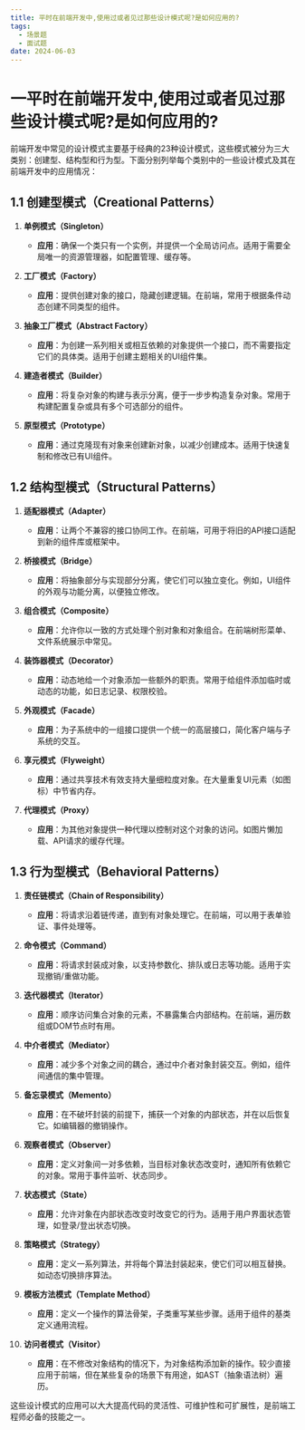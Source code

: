 ```yaml
---
title: 平时在前端开发中,使用过或者见过那些设计模式呢?是如何应用的?
tags:
  - 场景题
  - 面试题
date: 2024-06-03
---
```


# 一平时在前端开发中,使用过或者见过那些设计模式呢?是如何应用的?

前端开发中常见的设计模式主要基于经典的23种设计模式，这些模式被分为三大类别：创建型、结构型和行为型。下面分别列举每个类别中的一些设计模式及其在前端开发中的应用情况：

## 1.1 创建型模式（Creational Patterns）

1. **单例模式（Singleton）**
    
    - **应用**：确保一个类只有一个实例，并提供一个全局访问点。适用于需要全局唯一的资源管理器，如配置管理、缓存等。
2. **工厂模式（Factory）**
    
    - **应用**：提供创建对象的接口，隐藏创建逻辑。在前端，常用于根据条件动态创建不同类型的组件。
3. **抽象工厂模式（Abstract Factory）**
    
    - **应用**：为创建一系列相关或相互依赖的对象提供一个接口，而不需要指定它们的具体类。适用于创建主题相关的UI组件集。
4. **建造者模式（Builder）**
    
    - **应用**：将复杂对象的构建与表示分离，便于一步步构造复杂对象。常用于构建配置复杂或具有多个可选部分的组件。
5. **原型模式（Prototype）**
    
    - **应用**：通过克隆现有对象来创建新对象，以减少创建成本。适用于快速复制和修改已有UI组件。

## 1.2 结构型模式（Structural Patterns）

1. **适配器模式（Adapter）**
    
    - **应用**：让两个不兼容的接口协同工作。在前端，可用于将旧的API接口适配到新的组件库或框架中。
2. **桥接模式（Bridge）**
    
    - **应用**：将抽象部分与实现部分分离，使它们可以独立变化。例如，UI组件的外观与功能分离，以便独立修改。
3. **组合模式（Composite）**
    
    - **应用**：允许你以一致的方式处理个别对象和对象组合。在前端树形菜单、文件系统展示中常见。
4. **装饰器模式（Decorator）**
    
    - **应用**：动态地给一个对象添加一些额外的职责。常用于给组件添加临时或动态的功能，如日志记录、权限校验。
5. **外观模式（Facade）**
    
    - **应用**：为子系统中的一组接口提供一个统一的高层接口，简化客户端与子系统的交互。
6. **享元模式（Flyweight）**
    
    - **应用**：通过共享技术有效支持大量细粒度对象。在大量重复UI元素（如图标）中节省内存。
7. **代理模式（Proxy）**
    
    - **应用**：为其他对象提供一种代理以控制对这个对象的访问。如图片懒加载、API请求的缓存代理。

## 1.3 行为型模式（Behavioral Patterns）

1. **责任链模式（Chain of Responsibility）**
    
    - **应用**：将请求沿着链传递，直到有对象处理它。在前端，可以用于表单验证、事件处理等。
2. **命令模式（Command）**
    
    - **应用**：将请求封装成对象，以支持参数化、排队或日志等功能。适用于实现撤销/重做功能。
3. **迭代器模式（Iterator）**
    
    - **应用**：顺序访问集合对象的元素，不暴露集合内部结构。在前端，遍历数组或DOM节点时有用。
4. **中介者模式（Mediator）**
    
    - **应用**：减少多个对象之间的耦合，通过中介者对象封装交互。例如，组件间通信的集中管理。
5. **备忘录模式（Memento）**
    
    - **应用**：在不破坏封装的前提下，捕获一个对象的内部状态，并在以后恢复它。如编辑器的撤销操作。
6. **观察者模式（Observer）**
    
    - **应用**：定义对象间一对多依赖，当目标对象状态改变时，通知所有依赖它的对象。常用于事件监听、状态同步。
7. **状态模式（State）**
    
    - **应用**：允许对象在内部状态改变时改变它的行为。适用于用户界面状态管理，如登录/登出状态切换。
8. **策略模式（Strategy）**
    
    - **应用**：定义一系列算法，并将每个算法封装起来，使它们可以相互替换。如动态切换排序算法。
9. **模板方法模式（Template Method）**
    
    - **应用**：定义一个操作的算法骨架，子类重写某些步骤。适用于组件的基类定义通用流程。
10. **访问者模式（Visitor）**
    
    - **应用**：在不修改对象结构的情况下，为对象结构添加新的操作。较少直接应用于前端，但在某些复杂的场景下有用途，如AST（抽象语法树）遍历。

这些设计模式的应用可以大大提高代码的灵活性、可维护性和可扩展性，是前端工程师必备的技能之一。